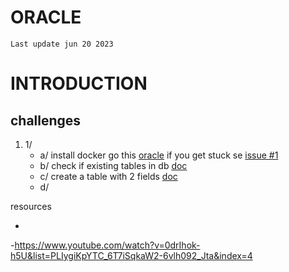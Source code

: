 # ORACLE
` Last update jun 20 2023 `
# INTRODUCTION

## challenges
1. 1/
   - a/ install docker go this <a href="https://container-registry.oracle.com">oracle</a> if you get stuck se <a href="https://github.com/qukiiignb/ORACLE/issues/1">issue #1</a>
   - b/ check if existing tables in db <a href="https://www.oracle.com/ar/tools/technologies/howto-sql-worksheet-basic-syntax.html">doc</a>
   - c/  create a table 
with 2 fields <a href="https://www.tutorialesprogramacionya.com/oracleya/temarios/descripcion.php?inicio=0&cod=160&punto=2">doc</a>
   - d/


























resources

-
-https://www.youtube.com/watch?v=0drIhok-h5U&list=PLIygiKpYTC_6T7iSqkaW2-6vlh092_Jta&index=4
